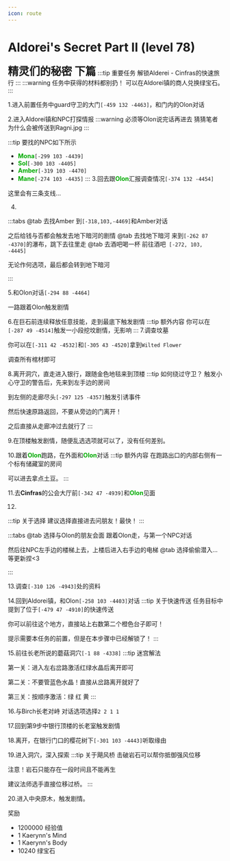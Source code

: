 ```yaml
---
icon: route
---
```

# Aldorei's Secret Part II (level 78)
<span style="font-size: 25px;"><span style="font-size: 25px;"><span style="font-size: 25px;"><span style="font-size: 25px;"><span style="font-size: 25px;">**精灵们的秘密 下篇**</span></span></span></span></span>
:::tip 重要任务
解锁Alderei - Cinfras的快速旅行
:::
:::warning 任务中获得的材料都别扔！
可以在Aldorei镇的商人兑换绿宝石。
:::

1.进入前置任务中guard守卫的大门`[-459 132 -4463]`，和门内的Olon对话

2.进入Aldorei镇和NPC打探情报
:::warning 必须等Olon说完话再进去
猜猜笔者为什么会被传送到Ragni.jpg
:::

:::tip 要找的NPC如下所示
+ <font color=00AA00>**Mona**</font>`[-299 103 -4439]`
+ <font color=00AA00>**Sol**</font>`[-300 103 -4405]`
+ <font color=00AA00>**Amber**</font>`[-319 103 -4470]`
+ <font color=00AA00>**Mane**</font>`[-274 103 -4435]`
:::
3.回去跟<font color=00AA00>**Olon**</font>汇报调查情况`[-374 132 -4454]`

这里会有三条支线...

4.
:::tabs
@tab 去找Amber
到`[-318,103,-4469]`和Amber对话

之后给钱与否都会触发去地下暗河的剧情
@tab 去找地下暗河
来到`[-262 87 -4370]`的瀑布，跳下去往里走
@tab 去酒吧喝一杯
前往酒吧` [-272, 103, -4445]`

无论作何选项，最后都会转到地下暗河

:::

5.和Olon对话`[-294 88 -4464]`

一路跟着Olon触发剧情

6.在巨石前连续释放任意技能，走到最底下触发剧情
:::tip 额外内容
你可以在`[-287 49 -4514]`触发一小段挖坟剧情，无影响
:::
7.调查坟墓

你可以在`[-311 42 -4532]`和`[-305 43 -4520]`拿到`Wilted Flower`

调查所有棺材即可

8.离开洞穴，直走进入银行，跟随金色地毯来到顶楼
:::tip 如何绕过守卫？
触发小心守卫的警告后，先来到左手边的房间

到左侧的走廊尽头`[-297 125 -4357]`触发引诱事件

然后快速原路返回，不要从旁边的门离开！

之后直接从走廊冲过去就行了
:::

9.在顶楼触发剧情，随便乱选选项就可以了，没有任何差别。

10.跟着<font color=00AA00>**Olon**</font>跑路，在外面和<font color=00AA00>**Olon**</font>对话
:::tip 额外内容
在跑路出口的内部右侧有一个标有储藏室的房间

可以进去拿点土豆。
:::

11.去**Cinfras**的公会大厅前`[-342 47 -4939]`和<font color=00AA00>**Olon**</font>见面

12.
:::tip 关于选择
建议选择直接进去问朋友！最快！
:::


:::tabs
@tab 选择与Olon的朋友会面
跟着Olon走，与第一个NPC对话

然后往NPC左手边的楼梯上去，上楼后进入右手边的电梯
@tab 选择偷偷潜入...
等更新捏<3

:::

13.调查`[-310 126 -4943]`处的资料

14.回到Aldorei镇，和Olon`[-258 103 -4403]`对话
:::tip 关于快速传送
任务目标中提到了位于`[-479 47 -4910]`的快速传送

你可以前往这个地方，直接站上右数第二个橙色台子即可！

提示需要本任务的前置，但是在本步骤中已经解锁了！
:::

15.前往长老所说的蘑菇洞穴`[-1 88 -4338]`
:::tip
迷宫解法

第一关：进入左右岔路激活红绿水晶后离开即可

第二关：不要管蓝色水晶！直接从岔路离开就好了

第三关：按顺序激活：绿 红 黄
:::

16.与Birch长老对峙
对话选项选择`2 2 1 1`

17.回到第9步中银行顶楼的长老室触发剧情

18.离开，在银行门口的樱花树下`[-301 103 -4443]`听取缘由

19.进入洞穴，深入探索
:::tip 关于飓风桥
击破岩石可以帮你抵御强风位移

注意！岩石只能存在一段时间且不能再生

建议法师选手直接位移过桥。
:::

20.进入中央原木，触发剧情。

奖励
+ 1200000 经验值
+ 1 Kaerynn's Mind
+ 1 Kaerynn's Body
+ 10240 绿宝石
